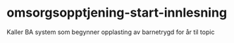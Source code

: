 # omsorgsopptjening-start-innlesning
Kaller BA system som begynner opplasting av barnetrygd for år til topic
